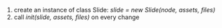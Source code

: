1. create an instance of class Slide:
    *slide = new Slide(node, assets, files)*
2. call *init(slide, assets, files)* on every change